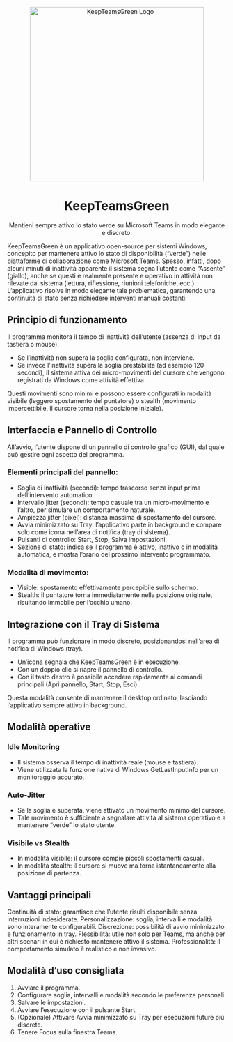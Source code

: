 <p align="center">
  <img src="assets/logo.png" alt="KeepTeamsGreen Logo" width="400">
</p>

<h1 align="center">KeepTeamsGreen</h1>
<p align="center">
  Mantieni sempre attivo lo stato verde su Microsoft Teams in modo elegante e discreto.
</p>
KeepTeamsGreen è un applicativo open-source per sistemi Windows, concepito per mantenere attivo lo stato di disponibilità (“verde”) nelle piattaforme di collaborazione come Microsoft Teams.
Spesso, infatti, dopo alcuni minuti di inattività apparente il sistema segna l’utente come “Assente” (giallo), anche se questi è realmente presente e operativo in attività non rilevate dal sistema (lettura, riflessione, riunioni telefoniche, ecc.).
L’applicativo risolve in modo elegante tale problematica, garantendo una continuità di stato senza richiedere interventi manuali costanti.

## Principio di funzionamento
Il programma monitora il tempo di inattività dell’utente (assenza di input da tastiera o mouse).
- Se l’inattività non supera la soglia configurata, non interviene.
- Se invece l’inattività supera la soglia prestabilita (ad esempio 120 secondi), il sistema attiva dei micro-movimenti del cursore che vengono registrati da Windows come attività effettiva.

Questi movimenti sono minimi e possono essere configurati in modalità visibile (leggero spostamento del puntatore) o stealth (movimento impercettibile, il cursore torna nella posizione iniziale).

## Interfaccia e Pannello di Controllo
All’avvio, l’utente dispone di un pannello di controllo grafico (GUI), dal quale può gestire ogni aspetto del programma.

### Elementi principali del pannello:
- Soglia di inattività (secondi): tempo trascorso senza input prima dell’intervento automatico.
- Intervallo jitter (secondi): tempo casuale tra un micro-movimento e l’altro, per simulare un comportamento naturale.
- Ampiezza jitter (pixel): distanza massima di spostamento del cursore.
- Avvia minimizzato su Tray: l’applicativo parte in background e compare solo come icona nell’area di notifica (tray di sistema).
- Pulsanti di controllo: Start, Stop, Salva impostazioni.
- Sezione di stato: indica se il programma è attivo, inattivo o in modalità automatica, e mostra l’orario del prossimo intervento programmato.

### Modalità di movimento:
- Visible: spostamento effettivamente percepibile sullo schermo.
- Stealth: il puntatore torna immediatamente nella posizione originale, risultando immobile per l’occhio umano.

## Integrazione con il Tray di Sistema
Il programma può funzionare in modo discreto, posizionandosi nell’area di notifica di Windows (tray).
- Un’icona segnala che KeepTeamsGreen è in esecuzione.
- Con un doppio clic si riapre il pannello di controllo.
- Con il tasto destro è possibile accedere rapidamente ai comandi principali (Apri pannello, Start, Stop, Esci).

Questa modalità consente di mantenere il desktop ordinato, lasciando l’applicativo sempre attivo in background.

## Modalità operative
### Idle Monitoring
- Il sistema osserva il tempo di inattività reale (mouse e tastiera).
- Viene utilizzata la funzione nativa di Windows GetLastInputInfo per un monitoraggio accurato.

### Auto-Jitter
- Se la soglia è superata, viene attivato un movimento minimo del cursore.
- Tale movimento è sufficiente a segnalare attività al sistema operativo e a mantenere “verde” lo stato utente.

### Visibile vs Stealth
- In modalità visibile: il cursore compie piccoli spostamenti casuali.
- In modalità stealth: il cursore si muove ma torna istantaneamente alla posizione di partenza.

## Vantaggi principali
Continuità di stato: garantisce che l’utente risulti disponibile senza interruzioni indesiderate.
Personalizzazione: soglia, intervalli e modalità sono interamente configurabili.
Discrezione: possibilità di avvio minimizzato e funzionamento in tray.
Flessibilità: utile non solo per Teams, ma anche per altri scenari in cui è richiesto mantenere attivo il sistema.
Professionalità: il comportamento simulato è realistico e non invasivo.

## Modalità d’uso consigliata
1. Avviare il programma.
2. Configurare soglia, intervalli e modalità secondo le preferenze personali.
3. Salvare le impostazioni.
4. Avviare l’esecuzione con il pulsante Start.
5. (Opzionale) Attivare Avvia minimizzato su Tray per esecuzioni future più discrete.
6. Tenere Focus sulla finestra Teams.
